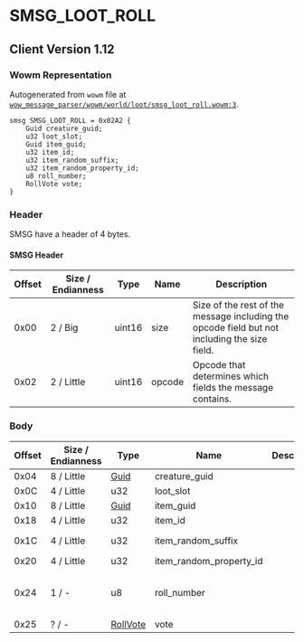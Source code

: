 # SMSG_LOOT_ROLL

## Client Version 1.12

### Wowm Representation

Autogenerated from `wowm` file at [`wow_message_parser/wowm/world/loot/smsg_loot_roll.wowm:3`](https://github.com/gtker/wow_messages/tree/main/wow_message_parser/wowm/world/loot/smsg_loot_roll.wowm#L3).
```rust,ignore
smsg SMSG_LOOT_ROLL = 0x02A2 {
    Guid creature_guid;
    u32 loot_slot;
    Guid item_guid;
    u32 item_id;
    u32 item_random_suffix;
    u32 item_random_property_id;
    u8 roll_number;
    RollVote vote;
}
```
### Header

SMSG have a header of 4 bytes.

#### SMSG Header

| Offset | Size / Endianness | Type   | Name   | Description |
| ------ | ----------------- | ------ | ------ | ----------- |
| 0x00   | 2 / Big           | uint16 | size   | Size of the rest of the message including the opcode field but not including the size field.|
| 0x02   | 2 / Little        | uint16 | opcode | Opcode that determines which fields the message contains.|

### Body

| Offset | Size / Endianness | Type | Name | Description | Comment |
| ------ | ----------------- | ---- | ---- | ----------- | ------- |
| 0x04 | 8 / Little | [Guid](../spec/packed-guid.md) | creature_guid |  |  |
| 0x0C | 4 / Little | u32 | loot_slot |  |  |
| 0x10 | 8 / Little | [Guid](../spec/packed-guid.md) | item_guid |  |  |
| 0x18 | 4 / Little | u32 | item_id |  |  |
| 0x1C | 4 / Little | u32 | item_random_suffix |  | vmangos/mangoszero: not used ? |
| 0x20 | 4 / Little | u32 | item_random_property_id |  |  |
| 0x24 | 1 / - | u8 | roll_number |  | vmangos/cmangos/mangoszero: 0: Need for: [item name] > 127: you passed on: [item name]      Roll number |
| 0x25 | ? / - | [RollVote](rollvote.md) | vote |  |  |

